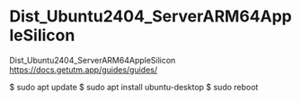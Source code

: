 # Dist_Ubuntu2404_ServerARM64AppleSilicon
Dist_Ubuntu2404_ServerARM64AppleSilicon
https://docs.getutm.app/guides/guides/

$ sudo apt update
$ sudo apt install ubuntu-desktop
$ sudo reboot
